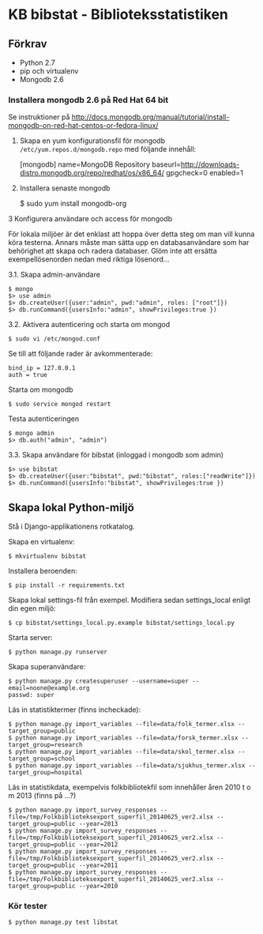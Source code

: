 KB bibstat - Biblioteksstatistiken
==================================

## Förkrav ##

* Python 2.7
* pip och virtualenv
* Mongodb 2.6

### Installera mongodb 2.6 på Red Hat 64 bit ###

Se instruktioner på http://docs.mongodb.org/manual/tutorial/install-mongodb-on-red-hat-centos-or-fedora-linux/

1. Skapa en yum konfigurationsfil för mongodb `/etc/yum.repos.d/mongodb.repo` med följande innehåll:

	[mongodb]
	name=MongoDB Repository
	baseurl=http://downloads-distro.mongodb.org/repo/redhat/os/x86_64/
	gpgcheck=0
	enabled=1

2. Installera senaste mongodb

	$ sudo yum install mongodb-org

3 Konfigurera användare och access för mongodb

För lokala miljöer är det enklast att hoppa över detta steg om man vill kunna köra testerna. 
Annars måste man sätta upp en databasanvändare som har behörighet att skapa och radera databaser.
Glöm inte att ersätta exempellösenorden nedan med riktiga lösenord...

3.1. Skapa admin-användare	

	$ mongo
	$> use admin
	$> db.createUser({user:"admin", pwd:"admin", roles: ["root"]})
	$> db.runCommand({usersInfo:"admin", showPrivileges:true })

3.2. Aktivera autenticering och starta om mongod
	
	$ sudo vi /etc/mongod.conf

Se till att följande rader är avkommenterade:

	bind_ip = 127.0.0.1
	auth = true
	
Starta om mongodb

	$ sudo service mongod restart
	
Testa autenticeringen
	
	$ mongo admin
	$> db.auth("admin", "admin")

3.3. Skapa användare för bibstat (inloggad i mongodb som admin)

	$> use bibstat
	$> db.createUser({user:"bibstat", pwd:"bibstat", roles:["readWrite"]})
	$> db.runCommand({usersInfo:"bibstat", showPrivileges:true })
	
## Skapa lokal Python-miljö ##

Stå i Django-applikationens rotkatalog.

Skapa en virtualenv:

    $ mkvirtualenv bibstat

Installera beroenden:

    $ pip install -r requirements.txt

Skapa lokal settings-fil från exempel. Modifiera sedan settings_local enligt din egen miljö:

    $ cp bibstat/settings_local.py.example bibstat/settings_local.py

Starta server:

	$ python manage.py runserver
	
Skapa superanvändare:
	
	$ python manage.py createsuperuser --username=super --email=noone@example.org 
	passwd: super
    
Läs in statistiktermer (finns incheckade):
	
	$ python manage.py import_variables --file=data/folk_termer.xlsx --target_group=public	
	$ python manage.py import_variables --file=data/forsk_termer.xlsx --target_group=research
	$ python manage.py import_variables --file=data/skol_termer.xlsx --target_group=school
	$ python manage.py import_variables --file=data/sjukhus_termer.xlsx --target_group=hospital

Läs in statistikdata, exempelvis folkbibliotekfil som innehåller åren 2010 t o m 2013 (finns på ...?)
	
	$ python manage.py import_survey_responses --file=/tmp/Folkbiblioteksexport_superfil_20140625_ver2.xlsx --target_group=public --year=2013
	$ python manage.py import_survey_responses --file=/tmp/Folkbiblioteksexport_superfil_20140625_ver2.xlsx --target_group=public --year=2012
	$ python manage.py import_survey_responses --file=/tmp/Folkbiblioteksexport_superfil_20140625_ver2.xlsx --target_group=public --year=2011
	$ python manage.py import_survey_responses --file=/tmp/Folkbiblioteksexport_superfil_20140625_ver2.xlsx --target_group=public --year=2010

### Kör tester ###

	$ python manage.py test libstat


